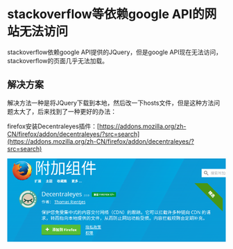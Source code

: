 # stackoverflow等依赖google API的网站无法访问

stackoverflow依赖google API提供的JQuery，但是google API现在无法访问，stackoverflow的页面几乎无法加载。

## 解决方案

解决方法一种是将JQuery下载到本地，然后改一下hosts文件，但是这种方法问题太大了，后来找到了一种更好的办法：

firefox安装Decentraleyes插件：[https://addons.mozilla.org/zh-CN/firefox/addon/decentraleyes/?src=search](https://addons.mozilla.org/zh-CN/firefox/addon/decentraleyes/?src=search)

![](res/1.png)
